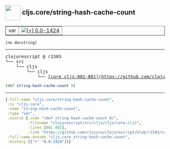 ## <img width="48px" valign="middle" src="http://i.imgur.com/Hi20huC.png"> cljs.core/string-hash-cache-count

 <table border="1">
<tr>
<td>var</td>
<td><a href="https://github.com/cljsinfo/api-refs/tree/0.0-1424"><img valign="middle" alt="[+] 0.0-1424" src="https://img.shields.io/badge/+-0.0--1424-lightgrey.svg"></a> </td>
</tr>
</table>

 <samp>
</samp>

```
(no docstring)
```

---

 <pre>
clojurescript @ r1503
└── src
    └── cljs
        └── cljs
            └── <ins>[core.cljs:881-881](https://github.com/clojure/clojurescript/blob/r1503/src/cljs/cljs/core.cljs#L881-L881)</ins>
</pre>

```clj
(def string-hash-cache-count 0)
```


---

```clj
{:full-name "cljs.core/string-hash-cache-count",
 :ns "cljs.core",
 :name "string-hash-cache-count",
 :type "var",
 :source {:code "(def string-hash-cache-count 0)",
          :filename "clojurescript/src/cljs/cljs/core.cljs",
          :lines [881 881],
          :link "https://github.com/clojure/clojurescript/blob/r1503/src/cljs/cljs/core.cljs#L881-L881"},
 :full-name-encode "cljs.core_string-hash-cache-count",
 :history [["+" "0.0-1424"]]}

```
